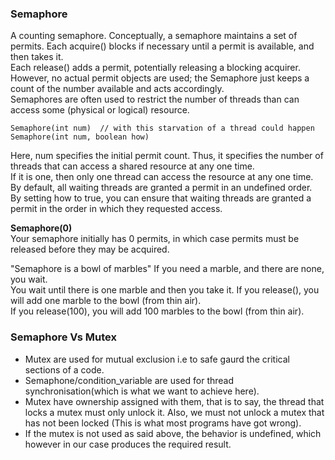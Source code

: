 
### Semaphore
A counting semaphore. Conceptually, a semaphore maintains a set of permits. Each acquire() blocks if necessary until a permit is available, and then takes it.\
Each release() adds a permit, potentially releasing a blocking acquirer. However, no actual permit objects are used; the Semaphore just keeps a count of the number available and acts accordingly.\
Semaphores are often used to restrict the number of threads than can access some (physical or logical) resource. 
```
Semaphore(int num)  // with this starvation of a thread could happen 
Semaphore(int num, boolean how)
```
Here, num specifies the initial permit count. Thus, it specifies the number of threads that can access a shared resource at any one time.\
If it is one, then only one thread can access the resource at any one time. By default, all waiting threads are granted a permit in an undefined order.\
By setting how to true, you can ensure that waiting threads are granted a permit in the order in which they requested access.

**Semaphore(0)**\
Your semaphore initially has 0 permits, in which case permits must be released before they may be acquired.

"Semaphore is a bowl of marbles"
If you need a marble, and there are none, you wait.\
You wait until there is one marble and then you take it. If you release(), you will add one marble to the bowl (from thin air).\
If you release(100), you will add 100 marbles to the bowl (from thin air).

### Semaphore Vs Mutex
* Mutex are used for mutual exclusion i.e to safe gaurd the critical sections of a code.
* Semaphone/condition_variable are used for thread synchronisation(which is what we want to achieve here).
* Mutex have ownership assigned with them, that is to say, the thread that locks a mutex must only unlock it. Also, we must not unlock a mutex that has not been locked (This is what most programs have got wrong).
* If the mutex is not used as said above, the behavior is undefined, which however in our case produces the required result.
